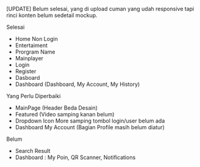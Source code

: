 [UPDATE] Belum selesai, yang di upload cuman yang udah responsive tapi rinci konten belum sedetail mockup.

Selesai
- Home Non Login
- Entertaiment
- Prorgram Name
- Mainplayer
- Login
- Register
- Dasboard
- Dashboard (Dashboard, My Account, My History)

Yang Perlu Diperbaiki
- MainPage (Header Beda Desain)
- Featured (Video samping kanan belum)
- Dropdown Icon More samping tombol login/user belum ada
- Dashboard My Account (Bagian Profile masih belum diatur)

Belum
- Search Result
- Dashboard : My Poin, QR Scanner, Notifications
